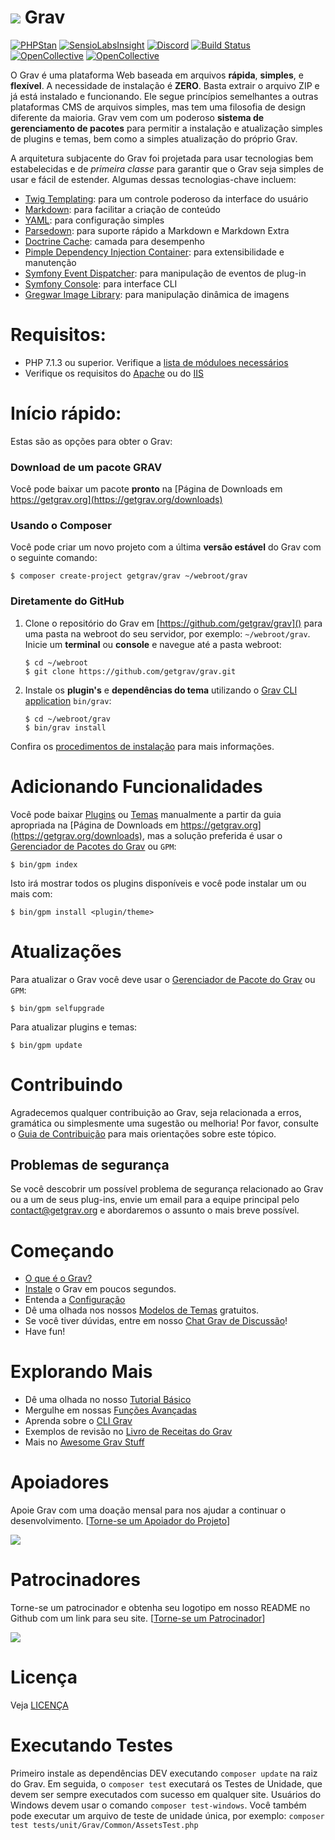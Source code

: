 # ![](https://avatars1.githubusercontent.com/u/8237355?v=2&s=50) Grav

[![PHPStan](https://img.shields.io/badge/PHPStan-enabled-brightgreen.svg?style=flat)](https://github.com/phpstan/phpstan)
[![SensioLabsInsight](https://insight.sensiolabs.com/projects/cfd20465-d0f8-4a0a-8444-467f5b5f16ad/mini.png)](https://insight.sensiolabs.com/projects/cfd20465-d0f8-4a0a-8444-467f5b5f16ad)
[![Discord](https://img.shields.io/discord/501836936584101899.svg?logo=discord&colorB=728ADA&label=Discord%20Chat)](https://chat.getgrav.org)
 [![Build Status](https://travis-ci.org/getgrav/grav.svg?branch=develop)](https://travis-ci.org/getgrav/grav) [![OpenCollective](https://opencollective.com/grav/backers/badge.svg)](#apoiadores) [![OpenCollective](https://opencollective.com/grav/sponsors/badge.svg)](#sponsors)

O Grav é uma plataforma Web baseada em arquivos **rápida**, **simples**, e **flexível**. A necessidade de instalação é **ZERO**. Basta extrair o arquivo ZIP e já está instalado e funcionando. Ele segue princípios semelhantes a outras plataformas CMS de arquivos simples, mas tem uma filosofia de design diferente da maioria. Grav vem com um poderoso **sistema de gerenciamento de pacotes** para permitir a instalação e atualização simples de plugins e temas, bem como a simples atualização do próprio Grav.

A arquitetura subjacente do Grav foi projetada para usar tecnologias bem estabelecidas e de _primeira classe_ para garantir que o Grav seja simples de usar e fácil de estender. Algumas dessas tecnologias-chave incluem:

* [Twig Templating](https://twig.sensiolabs.org/): para um controle poderoso da interface do usuário
* [Markdown](https://en.wikipedia.org/wiki/Markdown): para facilitar a criação de conteúdo
* [YAML](https://yaml.org): para configuração simples
* [Parsedown](https://parsedown.org/): para suporte rápido a Markdown e Markdown Extra
* [Doctrine Cache](https://www.doctrine-project.org/projects/doctrine-orm/en/latest/reference/caching.html): camada para desempenho
* [Pimple Dependency Injection Container](https://pimple.sensiolabs.org/): para extensibilidade e manutenção
* [Symfony Event Dispatcher](https://symfony.com/doc/current/components/event_dispatcher/introduction.html): para manipulação de eventos de plug-in
* [Symfony Console](https://symfony.com/doc/current/components/console/introduction.html): para interface CLI
* [Gregwar Image Library](https://github.com/Gregwar/Image): para manipulação dinâmica de imagens

# Requisitos:

- PHP 7.1.3 ou superior. Verifique a [lista de móduloes necessários](https://learn.getgrav.org/basics/requirements#php-requirements)
- Verifique os requisitos do [Apache](https://learn.getgrav.org/basics/requirements#apache-requirements) ou do [IIS](https://learn.getgrav.org/basics/requirements#iis-requirements)

# Início rápido:

Estas são as opções para obter o Grav:

### Download de um pacote GRAV

Você pode baixar um pacote **pronto** na [Página de Downloads em https://getgrav.org](https://getgrav.org/downloads)

### Usando o Composer

Você pode criar um novo projeto com a última **versão estável** do Grav com o seguinte comando:

```
$ composer create-project getgrav/grav ~/webroot/grav
```

### Diretamente do GitHub

1. Clone o repositório do Grav em [https://github.com/getgrav/grav]() para uma pasta na webroot do seu servidor, por exemplo: `~/webroot/grav`. Inicie um **terminal** ou **console** e navegue até a pasta webroot:
   ```
   $ cd ~/webroot
   $ git clone https://github.com/getgrav/grav.git
   ```

2. Instale os **plugin's** e **dependências do tema** utilizando o [Grav CLI application](https://learn.getgrav.org/advanced/grav-cli) `bin/grav`:
   ```
   $ cd ~/webroot/grav
   $ bin/grav install
   ```

Confira os [procedimentos de instalação](https://learn.getgrav.org/basics/installation) para mais informações.

# Adicionando Funcionalidades

Você pode baixar [Plugins](https://getgrav.org/downloads/plugins) ou [Temas](https://getgrav.org/downloads/themes) manualmente a partir da guia apropriada na [Página de Downloads em https://getgrav.org](https://getgrav.org/downloads), mas a solução preferida é usar o [Gerenciador de Pacotes do Grav](https://learn.getgrav.org/advanced/grav-gpm) ou `GPM`:

```
$ bin/gpm index
```

Isto irá mostrar todos os plugins disponíveis e você pode instalar um ou mais com:

```
$ bin/gpm install <plugin/theme>
```

# Atualizações

Para atualizar o Grav você deve usar o [Gerenciador de Pacote do Grav](https://learn.getgrav.org/advanced/grav-gpm) ou `GPM`:

```
$ bin/gpm selfupgrade
```

Para atualizar plugins e temas:

```
$ bin/gpm update
```


# Contribuindo
Agradecemos qualquer contribuição ao Grav, seja relacionada a erros, gramática ou simplesmente uma sugestão ou melhoria! Por favor, consulte o [Guia de Contribuição](CONTRIBUTING.md) para mais orientações sobre este tópico.

## Problemas de segurança
Se você descobrir um possível problema de segurança relacionado ao Grav ou a um de seus plug-ins, envie um email para a equipe principal pelo contact@getgrav.org e abordaremos o assunto o mais breve possível.

# Começando

* [O que é o Grav?](https://learn.getgrav.org/basics/what-is-grav)
* [Instale](https://learn.getgrav.org/basics/installation) o Grav em poucos segundos.
* Entenda a [Configuração](https://learn.getgrav.org/basics/grav-configuration)
* Dê uma olhada nos nossos [Modelos de Temas](https://getgrav.org/downloads/skeletons) gratuitos.
* Se você tiver dúvidas, entre em nosso [Chat Grav de Discussão](https://chat.getgrav.org)!
* Have fun!

# Explorando Mais

* Dê uma olhada no nosso [Tutorial Básico](https://learn.getgrav.org/basics/basic-tutorial)
* Mergulhe em nossas [Funções Avançadas](https://learn.getgrav.org/advanced)
* Aprenda sobre o [CLI Grav](https://learn.getgrav.org/cli-console/grav-cli)
* Exemplos de revisão no [Livro de Receitas do Grav](https://learn.getgrav.org/cookbook)
* Mais no [Awesome Grav Stuff](https://github.com/getgrav/awesome-grav)

# Apoiadores
Apoie Grav com uma doação mensal para nos ajudar a continuar o desenvolvimento. [[Torne-se um Apoiador do Projeto](https://opencollective.com/grav#backer)]

<img src="https://opencollective.com/grav/tiers/backers.svg?avatarHeight=36&width=600" />

# Patrocinadores
Torne-se um patrocinador e obtenha seu logotipo em nosso README no Github com um link para seu site.  [[Torne-se um Patrocinador](https://opencollective.com/grav#sponsor)]

<img src="https://opencollective.com/grav/tiers/sponsors.svg?avatarHeight=36&width=600" />

# Licença

Veja [LICENÇA](LICENSE.txt)


[gitflow-model]: http://nvie.com/posts/a-successful-git-branching-model/
[gitflow-extensions]: https://github.com/nvie/gitflow

# Executando Testes

Primeiro instale as dependências DEV executando `composer update` na raiz do Grav.
Em seguida, o `composer test` executará os Testes de Unidade, que devem ser sempre executados com sucesso em qualquer site.
Usuários do Windows devem usar o comando `composer test-windows`.
Você também pode executar um arquivo de teste de unidade única, por exemplo: `composer test tests/unit/Grav/Common/AssetsTest.php`

